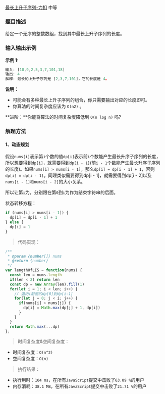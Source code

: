 
[最长上升子序列-力扣](https://leetcode-cn.com/problems/longest-increasing-subsequence/description/)
<span>中等</span>

### 题目描述
给定一个无序的整数数组，找到其中最长上升子序列的长度。

### 输入输出示例
**示例 1:**
```js
输入: [10,9,2,5,3,7,101,18]
输出: 4 
解释: 最长的上升子序列是 [2,3,7,101]，它的长度是 4。
```

**说明：**
- 可能会有多种最长上升子序列的组合，你只需要输出对应的长度即可。
- 你算法的时间复杂度应该为 `O(n2)` 。

**进阶：**你能将算法的时间复杂度降低到 `O(n log n)` 吗?


### 解题方法

#### 1、动态规划
假设`nums[i]`表示第`i`个数的值`dp[i]`表示前`i`个数能产生最长升序子序列的长度，所以想要得到`dp[i]`，就需要得到`dp[i - 1]`(前`i - 1`个数能产生最长升序子序列的长度)。如果`nums[i] > nums[i - 1]`，那么`dp[i] = dp[i - 1] + 1`，否则`dp[i] = dp[i - 1]`。同理类似需要得到dp[i - 1]，就需要得到dp[i - 2]以及`nums[i - 1]和nums[i - 2]`的大小关系。

所以让第`i`为，分别跟在第`0`到`i`为作为结束字符串的后面。

状态转移方程：
```js
if (nums[i] > nums[i - 1]) {
  dp[i] = dp[i - 1] + 1
} else {
  dp[i] = 1
}
```

> 代码实现：

```js
/**
 * @param {number[]} nums
 * @return {number}
 */
var lengthOfLIS = function(nums) {
  const len = nums.length
  if(len < 2) return len
  const dp = new Array(len).fill(1)
  for(let i = 1; i < len; i++) {
    // 遍历i前面的dp[0]到dp[i-1]
    for(let j = 0; j < i; j++) {
      if(nums[i] > nums[j]) {
        dp[i] = Math.max(dp[j] + 1, dp[i])
      }
    }
  }
  return Math.max(...dp)
};
```

> 时间复杂度&空间复杂度：
- 时间复杂度：`O(n^2)`
- 空间复杂度：`O(n)`

> 执行结果：

- 执行用时：`104 ms`，在所有`JavaScript`提交中击败了`63.09 %`的用户
- 内存消耗：`38.1 MB`，在所有`JavaScript`提交中击败了`21.71 %`的用户
